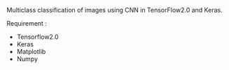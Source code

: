 Multiclass classification of images using CNN in TensorFlow2.0 and Keras.

Requirement :
* Tensorflow2.0
* Keras
* Matplotlib
* Numpy 
